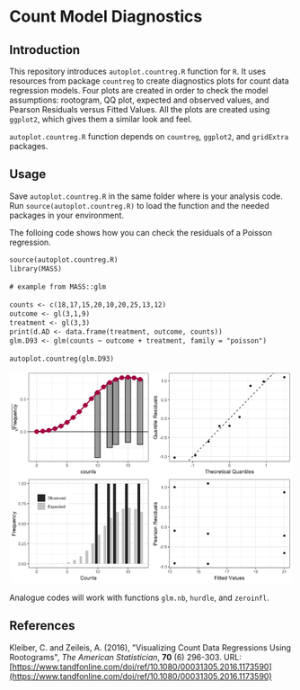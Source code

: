 # Count Model Diagnostics

## Introduction

This repository introduces `autoplot.countreg.R` function for `R`. It uses resources from package `countreg` to create diagnostics plots for count data regression models. Four plots are created in order to check the model assumptions: rootogram, QQ plot, expected and observed values, and Pearson Residuals versus Fitted Values. All the plots are created using `ggplot2`, which gives them a similar look and feel.

`autoplot.countreg.R` function depends on `countreg`, `ggplot2`, and `gridExtra` packages.

## Usage

Save `autoplot.countreg.R` in the same folder where is your analysis code. Run `source(autoplot.countreg.R)` to load the function and the needed packages in your environment. 

The folloing code shows how you can check the residuals of a Poisson regression.

    source(autoplot.countreg.R)
    library(MASS)
    
    # example from MASS::glm
    
    counts <- c(18,17,15,20,10,20,25,13,12)
    outcome <- gl(3,1,9)
    treatment <- gl(3,3)
    print(d.AD <- data.frame(treatment, outcome, counts))
    glm.D93 <- glm(counts ~ outcome + treatment, family = "poisson")
    
    autoplot.countreg(glm.D93)
    
![alt text](Rplot.png)

Analogue codes will work with functions `glm.nb`, `hurdle`, and `zeroinfl`.


## References

Kleiber, C. and Zeileis, A. (2016), "Visualizing Count Data Regressions Using Rootograms", _The American Statistician_, **70** (6) 296-303. URL: [https://www.tandfonline.com/doi/ref/10.1080/00031305.2016.1173590](https://www.tandfonline.com/doi/ref/10.1080/00031305.2016.1173590)
